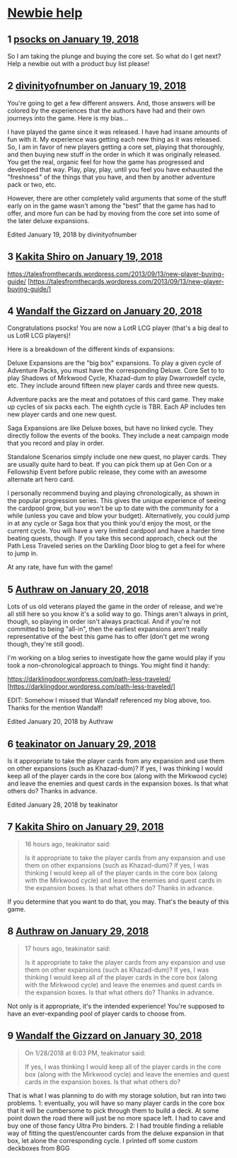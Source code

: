# [Newbie help](https://community.fantasyflightgames.com/topic/267960-newbie-help/)

## 1 [psocks on January 19, 2018](https://community.fantasyflightgames.com/topic/267960-newbie-help/?do=findComment&comment=3177451)

So I am taking the plunge and buying the core set. So what do I get next? Help a newbie out with a product buy list please!

## 2 [divinityofnumber on January 19, 2018](https://community.fantasyflightgames.com/topic/267960-newbie-help/?do=findComment&comment=3177491)

You're going to get a few different answers. And, those answers will be colored by the experiences that the authors have had and their own journeys into the game. Here is my bias...

I have played the game since it was released. I have had insane amounts of fun with it. My experience was getting each new thing as it was released. So, I am in favor of new players getting a core set, playing that thoroughly, and then buying new stuff in the order in which it was originally released. You get the real, organic feel for how the game has progressed and developed that way. Play, play, play, until you feel you have exhausted the "freshness" of the things that you have, and then by another adventure pack or two, etc. 

However, there are other completely valid arguments that some of the stuff early on in the game wasn't among the "best" that the game has had to offer, and more fun can be had by moving from the core set into some of the later deluxe expansions. 

Edited January 19, 2018 by divinityofnumber

## 3 [Kakita Shiro on January 19, 2018](https://community.fantasyflightgames.com/topic/267960-newbie-help/?do=findComment&comment=3177650)

https://talesfromthecards.wordpress.com/2013/09/13/new-player-buying-guide/ [https://talesfromthecards.wordpress.com/2013/09/13/new-player-buying-guide/]

## 4 [Wandalf the Gizzard on January 20, 2018](https://community.fantasyflightgames.com/topic/267960-newbie-help/?do=findComment&comment=3177901)

Congratulations psocks! You are now a LotR LCG player (that's a big deal to us LotR LCG players)!

Here is a breakdown of the different kinds of expansions:

Deluxe Expansions are the "big box" expansions. To play a given cycle of Adventure Packs, you must have the corresponding Deluxe. Core Set to to play Shadows of Mirkwood Cycle, Khazad-dum to play Dwarrowdelf cycle, etc. They include around fifteen new player cards and three new quests.

Adventure packs are the meat and potatoes of this card game. They make up cycles of six packs each. The eighth cycle is TBR. Each AP includes ten new player cards and one new quest.

Saga Expansions are like Deluxe boxes, but have no linked cycle. They directly follow the events of the books. They include a neat campaign mode that you record and play in order.

Standalone Scenarios simply include one new quest, no player cards. They are usually quite hard to beat. If you can pick them up at Gen Con or a Fellowship Event before public release, they come with an awesome alternate art hero card.

I personally recommend buying and playing chronologically, as shown in the popular progression series. This gives the unique experience of seeing the cardpool grow, but you won't be up to date with the community for a while (unless you cave and blow your budget). Alternatively, you could jump in at any cycle or Saga box that you think you'd enjoy the most, or the current cycle. You will have a very limited cardpool and have a harder time beating quests, though. If you take this second approach, check out the Path Less Traveled series on the Darkling Door blog to get a feel for where to jump in.

At any rate, have fun with the game!

## 5 [Authraw on January 20, 2018](https://community.fantasyflightgames.com/topic/267960-newbie-help/?do=findComment&comment=3178866)

Lots of us old veterans played the game in the order of release, and we're all still here so you know it's a solid way to go. Things aren't always in print, though, so playing in order isn't always practical. And if you're not committed to being "all-in", then the earliest expansions aren't really representative of the best this game has to offer (don't get me wrong though, they're still good).

I'm working on a blog series to investigate how the game would play if you took a non-chronological approach to things. You might find it handy:

https://darklingdoor.wordpress.com/path-less-traveled/ [https://darklingdoor.wordpress.com/path-less-traveled/]

EDIT: Somehow I missed that Wandalf referenced my blog above, too. Thanks for the mention Wandalf!

Edited January 20, 2018 by Authraw

## 6 [teakinator on January 29, 2018](https://community.fantasyflightgames.com/topic/267960-newbie-help/?do=findComment&comment=3190214)

Is it appropriate to take the player cards from any expansion and use them on other expansions (such as Khazad-dum)? If yes, I was thinking I would keep all of the player cards in the core box (along with the Mirkwood cycle) and leave the enemies and quest cards in the expansion boxes. Is that what others do? Thanks in advance.

Edited January 28, 2018 by teakinator

## 7 [Kakita Shiro on January 29, 2018](https://community.fantasyflightgames.com/topic/267960-newbie-help/?do=findComment&comment=3190885)

> 16 hours ago, teakinator said:
> 
> Is it appropriate to take the player cards from any expansion and use them on other expansions (such as Khazad-dum)? If yes, I was thinking I would keep all of the player cards in the core box (along with the Mirkwood cycle) and leave the enemies and quest cards in the expansion boxes. Is that what others do? Thanks in advance.

If you determine that you want to do that, you may. That's the beauty of this game.

## 8 [Authraw on January 29, 2018](https://community.fantasyflightgames.com/topic/267960-newbie-help/?do=findComment&comment=3190979)

> 17 hours ago, teakinator said:
> 
> Is it appropriate to take the player cards from any expansion and use them on other expansions (such as Khazad-dum)? If yes, I was thinking I would keep all of the player cards in the core box (along with the Mirkwood cycle) and leave the enemies and quest cards in the expansion boxes. Is that what others do? Thanks in advance.

Not only is it appropriate, it's the intended experience! You're supposed to have an ever-expanding pool of player cards to choose from. 

## 9 [Wandalf the Gizzard on January 30, 2018](https://community.fantasyflightgames.com/topic/267960-newbie-help/?do=findComment&comment=3192227)

> On 1/28/2018 at 6:03 PM, teakinator said:
> 
> If yes, I was thinking I would keep all of the player cards in the core box (along with the Mirkwood cycle) and leave the enemies and quest cards in the expansion boxes. Is that what others do?

That is what I was planning to do with my storage solution, but ran into two problems. 1: eventually, you will have so many player cards in the core box that it will be cumbersome to pick through them to build a deck. At some point down the road there will just be no more space left. I had to cave and buy one of those fancy Ultra Pro binders. 2: I had trouble finding a reliable way of fitting the quest/encounter cards from the deluxe expansion in that box, let alone the corresponding cycle. I printed off some custom deckboxes from BGG

